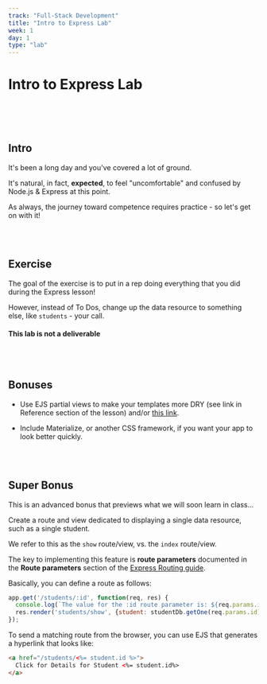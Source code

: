 ```yaml
---
track: "Full-Stack Development"
title: "Intro to Express Lab"
week: 1
day: 1
type: "lab"
---
```


# Intro to Express Lab

<br>
<br>
<br>



## Intro

It's been a long day and you've covered a lot of ground.

It's natural, in fact, **expected**, to feel "uncomfortable" and confused by Node.js & Express at this point.

As always, the journey toward competence requires practice - so let's get on with it!

<br>
<br>

## Exercise

The goal of the exercise is to put in a rep doing everything that you did during the Express lesson!

However, instead of To Dos, change up the data resource to something else, like `students` - your call.

#### This lab is not a deliverable

<br>
<br>

## Bonuses

- Use EJS partial views to make your templates more DRY (see link in Reference section of the lesson) and/or [this link](https://www.npmjs.com/package/ejs#includes).

- Include Materialize, or another CSS framework, if you want your app to look better quickly.

<br>
<br>

## Super Bonus

This is an advanced bonus that previews what we will soon learn in class...

Create a route and view dedicated to displaying a single data resource, such as a single student.

We refer to this as the `show` route/view, vs. the `index` route/view.

The key to implementing this feature is **route parameters** documented in the **Route parameters** section of the [Express Routing guide](https://expressjs.com/en/guide/routing.html).

Basically, you can define a route as follows:

```javascript
app.get('/students/:id', function(req, res) {
  console.log(`The value for the :id route parameter is: ${req.params.id}`);
  res.render('students/show', {student: studentDb.getOne(req.params.id)});
});
```

To send a matching route from the browser, you can use EJS that generates a hyperlink that looks like:

```html
<a href="/students/<%= student.id %>">
  Click for Details for Student <%= student.id%>
</a>
```
